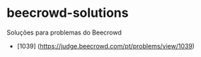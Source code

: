 # beecrowd-solutions
Soluções para problemas do Beecrowd
- [1039] (https://judge.beecrowd.com/pt/problems/view/1039)
